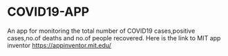 # COVID19-APP
An app for monitoring the total number of COVID19 cases,positive cases,no.of deaths and no.of people recovered.
Here is the link to MIT app inventor https://appinventor.mit.edu/

